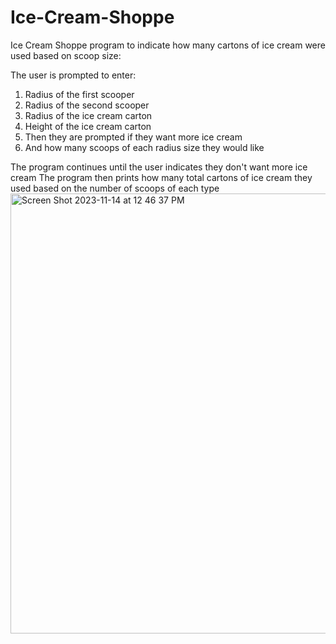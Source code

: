 # Ice-Cream-Shoppe
Ice Cream Shoppe program to indicate how many cartons of ice cream were used based on scoop size:

The user is prompted to enter:
1) Radius of the first scooper
2) Radius of the second scooper
3) Radius of the ice cream carton
4) Height of the ice cream carton
5) Then they are prompted if they want more ice cream
6) And how many scoops of each radius size they would like

The program continues until the user indicates they don't want more ice cream
The program then prints how many total cartons of ice cream they used based on the number of scoops of each type
<img width="704" alt="Screen Shot 2023-11-14 at 12 46 37 PM" src="https://github.com/treaddevs/Ice-Cream-Shoppe/assets/148214913/4d6019ff-228e-4023-8891-08670cf16c88">
